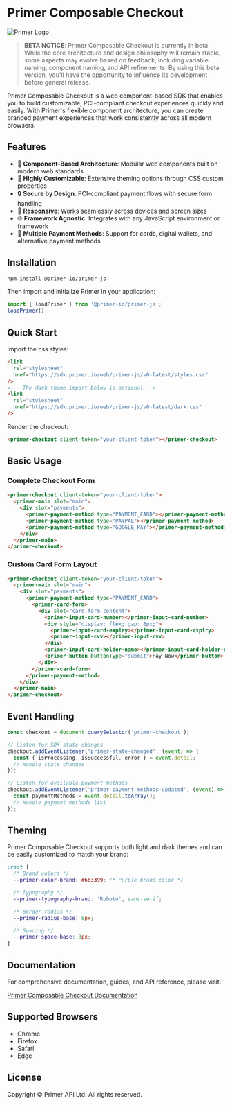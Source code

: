 # Primer Composable Checkout

![Primer Logo](https://goat-assets.production.core.primer.io/brand/icon/primer.svg)

> **BETA NOTICE**: Primer Composable Checkout is currently in beta. While the core architecture and design philosophy will remain stable, some aspects may evolve based on feedback, including variable naming, component naming, and API refinements. By using this beta version, you'll have the opportunity to influence its development before general release.

Primer Composable Checkout is a web component-based SDK that enables you to build customizable, PCI-compliant checkout experiences quickly and easily. With Primer's flexible component architecture, you can create branded payment experiences that work consistently across all modern browsers.

## Features

- 🧩 **Component-Based Architecture**: Modular web components built on modern web standards
- 🎨 **Highly Customizable**: Extensive theming options through CSS custom properties
- 🔒 **Secure by Design**: PCI-compliant payment flows with secure form handling
- 📱 **Responsive**: Works seamlessly across devices and screen sizes
- 🌐 **Framework Agnostic**: Integrates with any JavaScript environment or framework
- 🔄 **Multiple Payment Methods**: Support for cards, digital wallets, and alternative payment methods

## Installation

```bash
npm install @primer-io/primer-js
```

Then import and initialize Primer in your application:

```javascript
import { loadPrimer } from '@primer-io/primer-js';
loadPrimer();
```

## Quick Start

Import the css styles:

```html
<link
  rel="stylesheet"
  href="https://sdk.primer.io/web/primer-js/v0-latest/styles.css"
/>
<!-- The dark theme import below is optional -->
<link
  rel="stylesheet"
  href="https://sdk.primer.io/web/primer-js/v0-latest/dark.css"
/>
```

Render the checkout:

```html
<primer-checkout client-token="your-client-token"></primer-checkout>
```

## Basic Usage

### Complete Checkout Form

```html
<primer-checkout client-token="your-client-token">
  <primer-main slot="main">
    <div slot="payments">
      <primer-payment-method type="PAYMENT_CARD"></primer-payment-method>
      <primer-payment-method type="PAYPAL"></primer-payment-method>
      <primer-payment-method type="GOOGLE_PAY"></primer-payment-method>
    </div>
  </primer-main>
</primer-checkout>
```

### Custom Card Form Layout

```html
<primer-checkout client-token="your-client-token">
  <primer-main slot="main">
    <div slot="payments">
      <primer-payment-method type="PAYMENT_CARD">
        <primer-card-form>
          <div slot="card-form-content">
            <primer-input-card-number></primer-input-card-number>
            <div style="display: flex; gap: 8px;">
              <primer-input-card-expiry></primer-input-card-expiry>
              <primer-input-cvv></primer-input-cvv>
            </div>
            <primer-input-card-holder-name></primer-input-card-holder-name>
            <primer-button buttonType="submit">Pay Now</primer-button>
          </div>
        </primer-card-form>
      </primer-payment-method>
    </div>
  </primer-main>
</primer-checkout>
```

## Event Handling

```javascript
const checkout = document.querySelector('primer-checkout');

// Listen for SDK state changes
checkout.addEventListener('primer-state-changed', (event) => {
  const { isProcessing, isSuccessful, error } = event.detail;
  // Handle state changes
});

// Listen for available payment methods
checkout.addEventListener('primer-payment-methods-updated', (event) => {
  const paymentMethods = event.detail.toArray();
  // Handle payment methods list
});
```

## Theming

Primer Composable Checkout supports both light and dark themes and can be easily customized to match your brand:

```css
:root {
  /* Brand colors */
  --primer-color-brand: #663399; /* Purple brand color */

  /* Typography */
  --primer-typography-brand: 'Roboto', sans-serif;

  /* Border radius */
  --primer-radius-base: 8px;

  /* Spacing */
  --primer-space-base: 8px;
}
```

## Documentation

For comprehensive documentation, guides, and API reference, please visit:

[Primer Composable Checkout Documentation](https://composable-checkout.vercel.app)

## Supported Browsers

- Chrome
- Firefox
- Safari
- Edge

## License

Copyright © Primer API Ltd. All rights reserved.
